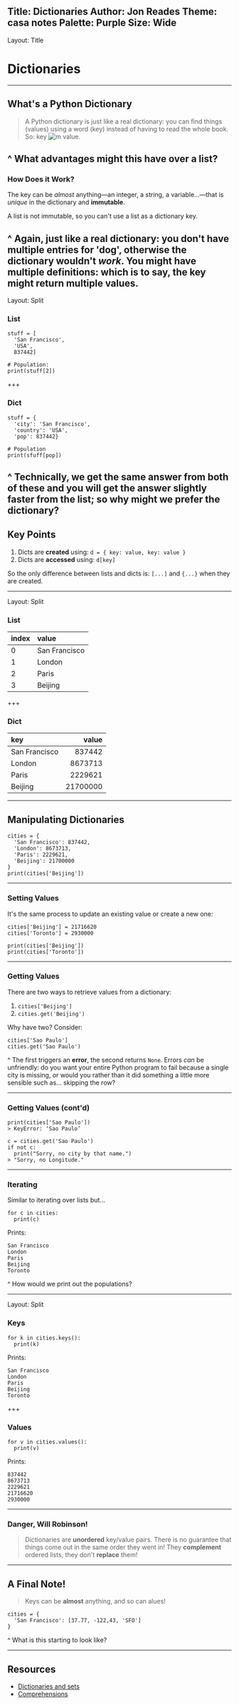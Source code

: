Title: Dictionaries
Author: Jon Reades
Theme: casa notes
Palette: Purple
Size: Wide
---
Layout: Title
# Dictionaries
---
## What's a Python Dictionary

> A Python dictionary is just like a real dictionary: you can find things (values) using a word (key) instead of having to read the whole book. So: key ![m](mi_arrow_forward) value.

^ What advantages might this have over a list? 
---
### How Does it Work?

The key can be *almost* anything—an integer, a string, a variable...—that is *unique* in the dictionary and **immutable**. 

A list is not immutable, so you can't use a list as a dictionary key.

^ Again, just like a real dictionary: you don't have multiple entries for 'dog', otherwise the dictionary wouldn't *work*. You might have multiple definitions: which is to say, the key might return multiple values.
---
Layout: Split

### List
```
stuff = [
  'San Francisco',
  'USA',
  837442]
  
# Population:
print(stuff[2]) 
```

+++
### Dict
```
stuff = {
  'city': 'San Francisco',
  'country': 'USA',
  'pop': 837442}

# Population
print(sfuff[pop])
```
^ Technically, we get the same answer from both of these and you will get the answer slightly faster from the list; so why might we prefer the dictionary?
---
## Key Points

1. Dicts are **created** using: `d = { key: value, key: value }`
2. Dicts are **accessed** using: `d[key]`

So the only difference between lists and dicts is: `[...]` and `{...}` when they are created.

---
Layout: Split

### List

| index | value |
| :---- | :---- |
| 0 | San Francisco |
| 1 | London |
| 2 | Paris |
| 3 | Beijing|

+++
### Dict

| key | value |
| :---- | -----: |
| San Francisco | 837442 |
| London | 8673713 |
| Paris | 2229621 |
| Beijing | 21700000 |

---
## Manipulating Dictionaries

```
cities = {
  'San Francisco': 837442,
  'London': 8673713,
  'Paris': 2229621, 
  'Beijing': 21700000
}
print(cities['Beijing'])
```
---
### Setting Values

It's the same process to update an existing value or create a new one:
```
cities['Beijing'] = 21716620
cities['Toronto'] = 2930000

print(cities['Beijing'])
print(cities['Toronto'])
```

---
### Getting Values

There are two ways to retrieve values from a dictionary:
1. `cities['Beijing']`
2. `cities.get('Beijing')`

Why have two? Consider:
```
cities['Sao Paulo']
cities.get('Sao Paulo')
```

^ The first triggers an **error**, the second returns `None`. Errors _can_ be unfriendly: do you want your entire Python program to fail because a single city is missing, or would you rather than it did something a little more sensible such as... skipping the row?

---
### Getting Values (cont'd)
```
print(cities['Sao Paulo'])
> KeyError: ‘Sao Paulo’

c = cities.get('Sao Paulo')
if not c:
  print("Sorry, no city by that name.")
> "Sorry, no Longitude."
```

---
### Iterating

Similar to iterating over lists but... 

```
for c in cities:
  print(c)
```
Prints:
```
San Francisco
London
Paris
Beijing
Toronto
```

^ How would we print out the populations?

---
Layout: Split

### Keys
```
for k in cities.keys():
  print(k)
```

Prints:
```
San Francisco
London
Paris
Beijing
Toronto
```

+++
### Values
```
for v in cities.values():
  print(v)
```

Prints:
```
837442
8673713
2229621
21716620
2930000
```

---
### Danger, Will Robinson!

> Dictionaries are **unordered** key/value pairs. There is no guarantee that things come out in the same order they went in! They **complement** ordered lists, they don't **replace** them!

---
## A Final Note!

> Keys can be **almost** anything, and so can alues!

```
cities = {
  'San Francisco': [37.77, -122,43, 'SFO']
}
```

^ What is this starting to look like?

---

## Resources

- [Dictionaries and sets](https://www.linkedin.com/learning/python-data-analysis-2/dictionaries-and-sets)
- [Comprehensions](https://www.linkedin.com/learning/python-data-analysis-2/comprehensions)

